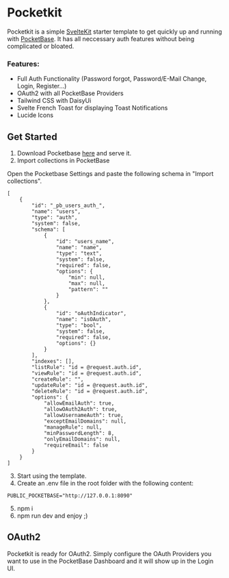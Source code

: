 # Pocketkit

Pocketkit is a simple [SvelteKit](https://kit.svelte.dev/) starter template to get quickly up and running with [PocketBase](https://pocketbase.io/). It has all neccessary auth features without being complicated or bloated.

### Features:
- Full Auth Functionality (Password forgot, Password/E-Mail Change, Login, Register...)
- OAuth2 with all PocketBase Providers
- Tailwind CSS with DaisyUi
- Svelte French Toast for displaying Toast Notifications
- Lucide Icons

## Get Started

1. Download Pocketbase [here](https://pocketbase.io/docs/) and serve it.
2. Import collections in PocketBase

Open the Pocketbase Settings and paste the following schema in "Import collections".
```
[
    {
        "id": "_pb_users_auth_",
        "name": "users",
        "type": "auth",
        "system": false,
        "schema": [
            {
                "id": "users_name",
                "name": "name",
                "type": "text",
                "system": false,
                "required": false,
                "options": {
                    "min": null,
                    "max": null,
                    "pattern": ""
                }
            },
            {
                "id": "oAuthIndicator",
                "name": "isOAuth",
                "type": "bool",
                "system": false,
                "required": false,
                "options": {}
            }
        ],
        "indexes": [],
        "listRule": "id = @request.auth.id",
        "viewRule": "id = @request.auth.id",
        "createRule": "",
        "updateRule": "id = @request.auth.id",
        "deleteRule": "id = @request.auth.id",
        "options": {
            "allowEmailAuth": true,
            "allowOAuth2Auth": true,
            "allowUsernameAuth": true,
            "exceptEmailDomains": null,
            "manageRule": null,
            "minPasswordLength": 8,
            "onlyEmailDomains": null,
            "requireEmail": false
        }
    }
]
```

3. Start using the template.
4. Create an .env file in the root folder with the following content: 
```
PUBLIC_POCKETBASE="http://127.0.0.1:8090"
```
5. npm i
6. npm run dev and enjoy ;)

## OAuth2
Pocketkit is ready for OAuth2. Simply configure the OAuth Providers you want to use in the PocketBase Dashboard and it will show up in the Login UI.


